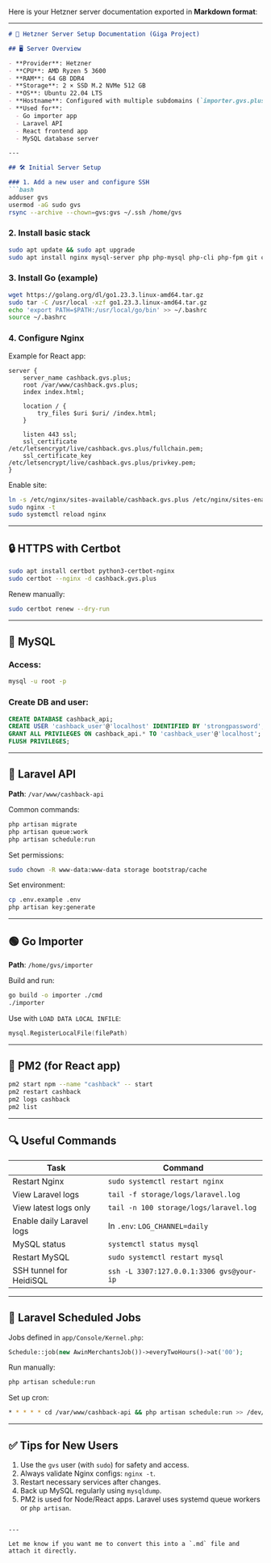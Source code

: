 Here is your Hetzner server documentation exported in **Markdown format**:

---

````markdown
# 📘 Hetzner Server Setup Documentation (Giga Project)

## 🖥️ Server Overview

- **Provider**: Hetzner
- **CPU**: AMD Ryzen 5 3600
- **RAM**: 64 GB DDR4
- **Storage**: 2 × SSD M.2 NVMe 512 GB
- **OS**: Ubuntu 22.04 LTS
- **Hostname**: Configured with multiple subdomains (`importer.gvs.plus`, `cashback-api.gvs.plus`, `cashback.gvs.plus`)
- **Used for**:
  - Go importer app
  - Laravel API
  - React frontend app
  - MySQL database server

---

## 🛠️ Initial Server Setup

### 1. Add a new user and configure SSH
```bash
adduser gvs
usermod -aG sudo gvs
rsync --archive --chown=gvs:gvs ~/.ssh /home/gvs
````

### 2. Install basic stack

```bash
sudo apt update && sudo apt upgrade
sudo apt install nginx mysql-server php php-mysql php-cli php-fpm git curl unzip
```

### 3. Install Go (example)

```bash
wget https://golang.org/dl/go1.23.3.linux-amd64.tar.gz
sudo tar -C /usr/local -xzf go1.23.3.linux-amd64.tar.gz
echo 'export PATH=$PATH:/usr/local/go/bin' >> ~/.bashrc
source ~/.bashrc
```

### 4. Configure Nginx

Example for React app:

```nginx
server {
    server_name cashback.gvs.plus;
    root /var/www/cashback.gvs.plus;
    index index.html;

    location / {
        try_files $uri $uri/ /index.html;
    }

    listen 443 ssl;
    ssl_certificate /etc/letsencrypt/live/cashback.gvs.plus/fullchain.pem;
    ssl_certificate_key /etc/letsencrypt/live/cashback.gvs.plus/privkey.pem;
}
```

Enable site:

```bash
ln -s /etc/nginx/sites-available/cashback.gvs.plus /etc/nginx/sites-enabled/
sudo nginx -t
sudo systemctl reload nginx
```

---

## 🔒 HTTPS with Certbot

```bash
sudo apt install certbot python3-certbot-nginx
sudo certbot --nginx -d cashback.gvs.plus
```

Renew manually:

```bash
sudo certbot renew --dry-run
```

---

## 💾 MySQL

### Access:

```bash
mysql -u root -p
```

### Create DB and user:

```sql
CREATE DATABASE cashback_api;
CREATE USER 'cashback_user'@'localhost' IDENTIFIED BY 'strongpassword';
GRANT ALL PRIVILEGES ON cashback_api.* TO 'cashback_user'@'localhost';
FLUSH PRIVILEGES;
```

---

## 🐘 Laravel API

**Path**: `/var/www/cashback-api`

Common commands:

```bash
php artisan migrate
php artisan queue:work
php artisan schedule:run
```

Set permissions:

```bash
sudo chown -R www-data:www-data storage bootstrap/cache
```

Set environment:

```bash
cp .env.example .env
php artisan key:generate
```

---

## 🟢 Go Importer

**Path**: `/home/gvs/importer`

Build and run:

```bash
go build -o importer ./cmd
./importer
```

Use with `LOAD DATA LOCAL INFILE`:

```go
mysql.RegisterLocalFile(filePath)
```

---

## 🔁 PM2 (for React app)

```bash
pm2 start npm --name "cashback" -- start
pm2 restart cashback
pm2 logs cashback
pm2 list
```

---

## 🔍 Useful Commands

| Task                      | Command                                  |
| ------------------------- | ---------------------------------------- |
| Restart Nginx             | `sudo systemctl restart nginx`           |
| View Laravel logs         | `tail -f storage/logs/laravel.log`       |
| View latest logs only     | `tail -n 100 storage/logs/laravel.log`   |
| Enable daily Laravel logs | In `.env`: `LOG_CHANNEL=daily`           |
| MySQL status              | `systemctl status mysql`                 |
| Restart MySQL             | `sudo systemctl restart mysql`           |
| SSH tunnel for HeidiSQL   | `ssh -L 3307:127.0.0.1:3306 gvs@your-ip` |

---

## 🔄 Laravel Scheduled Jobs

Jobs defined in `app/Console/Kernel.php`:

```php
Schedule::job(new AwinMerchantsJob())->everyTwoHours()->at('00');
```

Run manually:

```bash
php artisan schedule:run
```

Set up cron:

```bash
* * * * * cd /var/www/cashback-api && php artisan schedule:run >> /dev/null 2>&1
```

---

## ✅ Tips for New Users

1. Use the `gvs` user (with `sudo`) for safety and access.
2. Always validate Nginx configs: `nginx -t`.
3. Restart necessary services after changes.
4. Back up MySQL regularly using `mysqldump`.
5. PM2 is used for Node/React apps. Laravel uses systemd queue workers or `php artisan`.

```

---

Let me know if you want me to convert this into a `.md` file and attach it directly.
```
